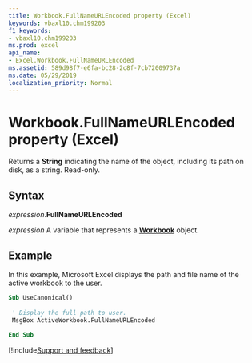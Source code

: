 ```yaml
---
title: Workbook.FullNameURLEncoded property (Excel)
keywords: vbaxl10.chm199203
f1_keywords:
- vbaxl10.chm199203
ms.prod: excel
api_name:
- Excel.Workbook.FullNameURLEncoded
ms.assetid: 589d98f7-e6fa-bc28-2c8f-7cb72009737a
ms.date: 05/29/2019
localization_priority: Normal
---
```



# Workbook.FullNameURLEncoded property (Excel)

Returns a **String** indicating the name of the object, including its path on disk, as a string. Read-only.


## Syntax

_expression_.**FullNameURLEncoded**

_expression_ A variable that represents a **[Workbook](Excel.Workbook.md)** object.


## Example

In this example, Microsoft Excel displays the path and file name of the active workbook to the user.

```vb
Sub UseCanonical() 
 
 ' Display the full path to user. 
 MsgBox ActiveWorkbook.FullNameURLEncoded 
 
End Sub
```




[!include[Support and feedback](~/includes/feedback-boilerplate.md)]
